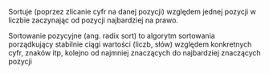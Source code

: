Sortuje (poprzez zlicanie cyfr na danej pozycji) względem jednej pozycji w liczbie zaczynając od pozycji najbardziej na prawo.

Sortowanie pozycyjne (ang. radix sort) to algorytm sortowania porządkujący stabilnie ciągi wartości (liczb, słów) względem konkretnych cyfr, znaków itp, kolejno od najmniej znaczących do najbardziej znaczących pozycji